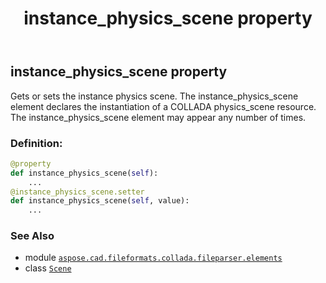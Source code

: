 ﻿---
title: instance_physics_scene property
second_title: Aspose.CAD for Python via .NET API References
description: 
type: docs
weight: 40
url: /python-net/aspose.cad.fileformats.collada.fileparser.elements/scene/instance_physics_scene/
is_root: false
---

## instance_physics_scene property


Gets or sets the instance physics scene.
The instance_physics_scene element declares the instantiation of a COLLADA physics_scene resource.
The instance_physics_scene element may appear any number of times.
### Definition:
```python
@property
def instance_physics_scene(self):
    ...
@instance_physics_scene.setter
def instance_physics_scene(self, value):
    ...
```

### See Also
* module [`aspose.cad.fileformats.collada.fileparser.elements`](../../)
* class [`Scene`](/cad/python-net/aspose.cad.fileformats.collada.fileparser.elements/scene)
